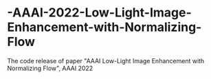 # -AAAI-2022-Low-Light-Image-Enhancement-with-Normalizing-Flow
The code release of paper "AAAI Low-Light Image Enhancement with Normalizing Flow", AAAI 2022
